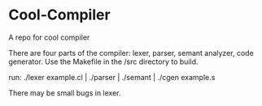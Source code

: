 # Cool-Compiler
A repo for cool compiler

There are four parts of the compiler: lexer, parser, semant analyzer, code generator. Use the Makefile in the /src directory to build. 

run: ./lexer example.cl | ./parser | ./semant | ./cgen example.s

There may be small bugs in lexer.
